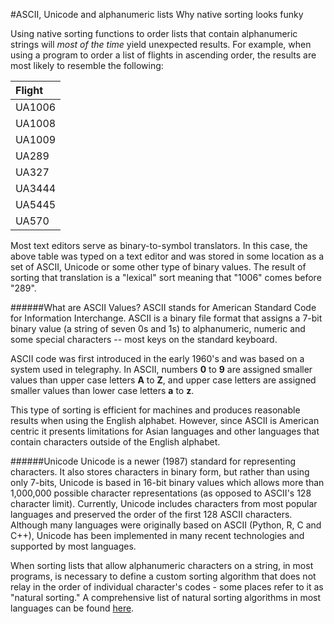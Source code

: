 #ASCII, Unicode and alphanumeric lists
Why native sorting looks funky

Using native sorting functions to order lists that contain alphanumeric strings will _most of the time_ yield unexpected results. For example, when using a program to order a list of flights in ascending order, the results are most likely to resemble the following:

| Flight |
|:------|
| UA1006 |
| UA1008 |
| UA1009 |
| UA289 |
| UA327 |
| UA3444 |
| UA5445 |
| UA570 |

Most text editors serve as binary-to-symbol translators. In this case, the above table was typed on a text editor and was stored in some location as a set of ASCII, Unicode or some other type of binary values. The result of sorting that translation is a "lexical" sort meaning that "1006" comes before "289".

######What are ASCII Values?
ASCII stands for American Standard Code for Information Interchange. ASCII is a binary file format that assigns a 7-bit binary value (a string of seven 0s and 1s) to alphanumeric, numeric and some special characters -- most keys on the standard keyboard.

ASCII code was first introduced in the early 1960's and was based on a system used in telegraphy. In ASCII, numbers **0** to **9** are assigned smaller values than upper case letters **A** to **Z**, and upper case letters are assigned smaller values than lower case letters **a** to **z**.

This type of sorting is efficient for machines and produces reasonable results when using the English alphabet. However, since ASCII is American centric it presents limitations for Asian languages and other languages that contain characters outside of the English alphabet.

######Unicode
Unicode is a newer (1987) standard for representing characters. It also stores characters in binary form, but rather than using only 7-bits, Unicode is based in 16-bit binary values which allows more than 1,000,000 possible character representations (as opposed to ASCII's 128 character limit). Currently, Unicode includes characters from most popular languages and preserved the order of the first 128 ASCII characters. Although many languages were originally based on ASCII (Python, R, C and C++), Unicode has been implemented in many recent technologies and supported by most languages.

When sorting lists that allow alphanumeric characters on a string, in most programs, is necessary to define a custom sorting algorithm that does not relay in the order of individual character's codes - some places refer to it as "natural sorting." A comprehensive list of natural sorting algorithms in most languages can be found [here](http://rosettacode.org/wiki/Natural_sorting).